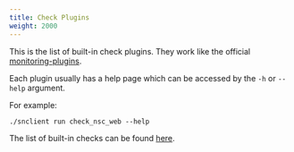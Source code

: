 ```yaml
---
title: Check Plugins
weight: 2000
---
```


This is the list of built-in check plugins. They work like the official [monitoring-plugins](https://www.monitoring-plugins.org/).

Each plugin usually has a help page which can be accessed by the `-h` or `--help` argument.

For example:

    ./snclient run check_nsc_web --help

The list of built-in checks can be found [here](../commands/).
